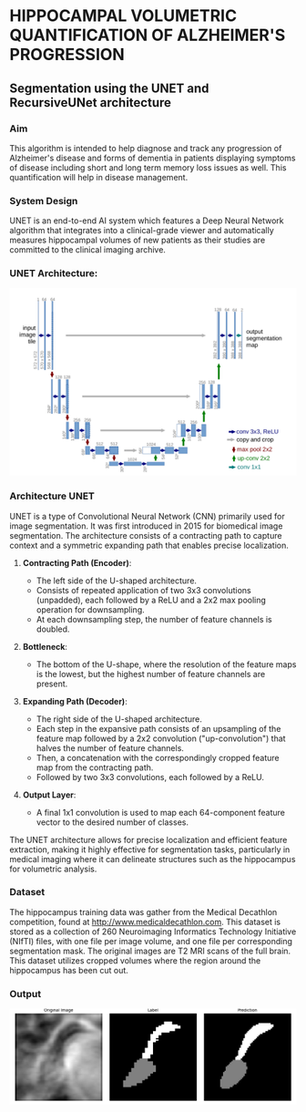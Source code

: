 # HIPPOCAMPAL VOLUMETRIC QUANTIFICATION OF ALZHEIMER'S PROGRESSION

## Segmentation using the UNET and RecursiveUNet architecture

### Aim
This algorithm is intended to help diagnose and track any progression of Alzheimer's disease and forms of dementia in patients displaying symptoms of disease including short and long term memory loss issues as well. This quantification will help in disease management.

### System Design

UNET is an end-to-end AI system which features a Deep Neural Network algorithm that integrates into a clinical-grade viewer and automatically measures hippocampal volumes of new patients as their studies are committed to the clinical imaging archive.

### UNET Architecture:
![UNET Architecture](https://github.com/Iaryan-21/Hippocampus_Volumetric_Analysis/blob/main/unet_arch.png)

### Architecture UNET
UNET is a type of Convolutional Neural Network (CNN) primarily used for image segmentation. It was first introduced in 2015 for biomedical image segmentation. The architecture consists of a contracting path to capture context and a symmetric expanding path that enables precise localization.

1. **Contracting Path (Encoder)**:
   - The left side of the U-shaped architecture.
   - Consists of repeated application of two 3x3 convolutions (unpadded), each followed by a ReLU and a 2x2 max pooling operation for downsampling.
   - At each downsampling step, the number of feature channels is doubled.

2. **Bottleneck**:
   - The bottom of the U-shape, where the resolution of the feature maps is the lowest, but the highest number of feature channels are present.

3. **Expanding Path (Decoder)**:
   - The right side of the U-shaped architecture.
   - Each step in the expansive path consists of an upsampling of the feature map followed by a 2x2 convolution ("up-convolution") that halves the number of feature channels.
   - Then, a concatenation with the correspondingly cropped feature map from the contracting path.
   - Followed by two 3x3 convolutions, each followed by a ReLU.

4. **Output Layer**:
   - A final 1x1 convolution is used to map each 64-component feature vector to the desired number of classes.

The UNET architecture allows for precise localization and efficient feature extraction, making it highly effective for segmentation tasks, particularly in medical imaging where it can delineate structures such as the hippocampus for volumetric analysis.

### Dataset

The hippocampus training data was gather from the Medical Decathlon competition, found at
http://www.medicaldecathlon.com. This dataset is stored as a collection of 260 Neuroimaging
Informatics Technology Initiative (NIfTI) files, with one file per image volume, and one file per corresponding segmentation mask. The original images are T2 MRI scans of the full brain. This dataset utilizes cropped volumes where the region around the hippocampus has been cut out.

### Output

![Output Sample](https://github.com/Iaryan-21/Hippocampus_Volumetric_Analysis/blob/main/val_epoch_77_batch_0.png)
